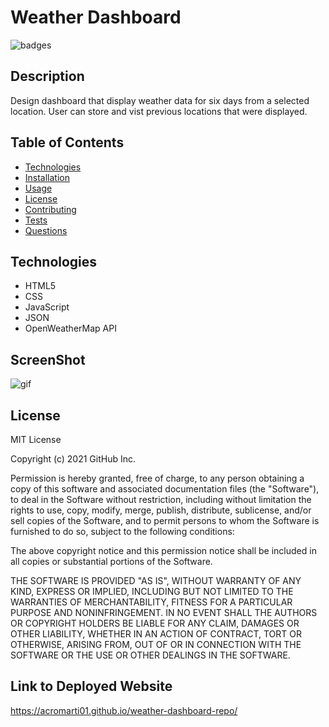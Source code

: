 # Weather Dashboard

![badges](https://img.shields.io/badge/license-MIT_License-brightgreen)

## Description

Design dashboard that display weather data for six days from a selected location. User can store and vist previous locations that were displayed. 

## Table of Contents

- [Technologies](#Technologies)
- [Installation](#installation)
- [Usage](#usage)
- [License](#license)
- [Contributing](#contributing)
- [Tests](#tests)
- [Questions](#questions)

## Technologies

<ul>
    <li>HTML5</li>
    <li>CSS</li>
    <li>JavaScript</li>
    <li>JSON</li>
    <li>OpenWeatherMap API</li>
</ul>


## ScreenShot

![gif](./assets/images/homework-video.gif)

## License

MIT License

Copyright (c) 2021 GitHub Inc.

Permission is hereby granted, free of charge, to any person obtaining a copy
of this software and associated documentation files (the "Software"), to deal
in the Software without restriction, including without limitation the rights
to use, copy, modify, merge, publish, distribute, sublicense, and/or sell
copies of the Software, and to permit persons to whom the Software is
furnished to do so, subject to the following conditions:

The above copyright notice and this permission notice shall be included in all
copies or substantial portions of the Software.

THE SOFTWARE IS PROVIDED "AS IS", WITHOUT WARRANTY OF ANY KIND, EXPRESS OR
IMPLIED, INCLUDING BUT NOT LIMITED TO THE WARRANTIES OF MERCHANTABILITY,
FITNESS FOR A PARTICULAR PURPOSE AND NONINFRINGEMENT. IN NO EVENT SHALL THE
AUTHORS OR COPYRIGHT HOLDERS BE LIABLE FOR ANY CLAIM, DAMAGES OR OTHER
LIABILITY, WHETHER IN AN ACTION OF CONTRACT, TORT OR OTHERWISE, ARISING FROM,
OUT OF OR IN CONNECTION WITH THE SOFTWARE OR THE USE OR OTHER DEALINGS IN THE
SOFTWARE.

## Link to Deployed Website

https://acromarti01.github.io/weather-dashboard-repo/








